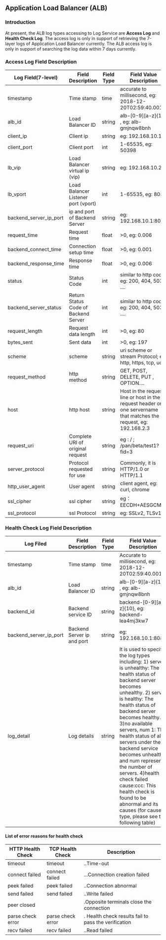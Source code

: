 ## Application Load Balancer (ALB)
### Introduction
At present, the ALB log types accessing to Log Service are **Access Log** and **Health Check Log**. The access log is only in support of retrieving the 7-layer logs of Application Load Balancer currently. The ALB access log is only in support of searching the log data within 7 days currently.

### Access Log Field Description
Log Field(7-level) | Field Description | Field Type| Field Value Description
-- | -- | -- | --
timestamp  | Time stamp | time | accurate to millisecond, eg: 2018-12-20T02:59:40.001Z
alb_id | Load Balancer ID| string | alb-[0-9][a-z]{10} , eg: alb-gmjnqw8bnh
client_ip | Client ip | string | eg: 192.168.10.1
client_port | Client port  | int | 1-65535, eg: 50398
lb_vip | Load Balancer virtual ip (vip) | string | eg: 192.168.10.2
lb_vport | Load Balancer Listener port (vport) | int | 1-65535, eg: 8080
backend_server_ip_port | ip and port of Backend Server | string | eg: 192.168.10.1:8080
request_time | Request time | float | >0, eg: 0.006
backend_connect_time | Connection setup time | float | >0, eg: 0.001
backend_response_time | Response time | float | >0, eg: 0.006
status | Status Code | int | similar to http code; eg: 200, 404, 503 ....
backend_server_status | Return Status Code of Backend Server | int | similar to http code; eg: 200, 404, 503 ....
request_length | Request data length | int | >0, eg: 80
bytes_sent | Sent data | int | >0, eg: 197
scheme | scheme | string | uri scheme or stream Protocol; eg: http, https, tcp, udp
request_method | http method | string | GET, POST, DELETE, PUT , OPTION....
host | http host | string | Host in the request line or host in the request header or one servername that matches the request, eg: 192.168.2.3
request_uri | Complete URI of original request | string | eg : / ; /pan/beta/test1?fid=3
server_protocol | Protocol requested for use | string | Commonly, it is HTTP/1.0 or HTTP/1.1
http_user_agent | User agent | string | client agent, eg: curl, chrome
ssl_cipher | ssl cipher | string | eg：EECDH+AESGCM
ssl_protocol | ssl Protocol | string | eg: SSLv2, TLSv1 

### Health Check Log Field Description
Log Filed| Field Description | Field Type | Field Value Description
-- | -- | -- | --
timestamp | Time stamp | time | Accurate to millisecond, eg: 2018-12-20T02:59:40.001Z
alb_id | Load Balancer ID | string | alb-[0-9][a-z]{10} , eg: alb-gmjnqw8bnh
backend_id | Backend service ID | string |backend-[0-9][a-z]{10}, eg: backend-lea4mj3kw7
backend_server_ip_port | Backend Server ip and port |string |  eg: 192.168.10.1:8080|
log_detail |  Log details | string | It is used to specify the log types including: 1) server is unhealthy: The health status of backend server becomes unhealthy.  2) server is healthy: The health status of backend server becomes healthy.  3)no available servers, num 1: The health status of all servers under the backend service becomes unhealthy and num represents the number of servers.  4)health check failed cause:ccc: This health check is found to be abnormal and its causes (for cause type, please see the following table) 

#### List of error reasons for health check
HTTP Health Check| TCP Health Check |Description
-- | -- | -- 
timeout | timeout | ..Time-out
connect failed |  connect failed | ...Connection creation failed
peek failed | peek failed | ..Connection abnormal 
send failed | send failed | ..Write failed 
peer closed  |           | .Opposite terminals close the connection 
parse check error	 |parse check error | . Health check results fail to pass the verification
recv failed |recv failed |  ..Read failed 




